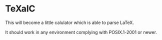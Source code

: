 # TeXalC
This will become a little calulator which is able to parse LaTeX.

It should work in any environment complying with POSIX.1-2001 or newer.
